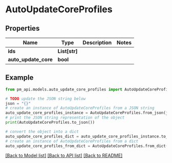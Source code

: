 # AutoUpdateCoreProfiles


## Properties

Name | Type | Description | Notes
------------ | ------------- | ------------- | -------------
**ids** | **List[str]** |  | 
**auto_update_core** | **bool** |  | 

## Example

```python
from pm_api.models.auto_update_core_profiles import AutoUpdateCoreProfiles

# TODO update the JSON string below
json = "{}"
# create an instance of AutoUpdateCoreProfiles from a JSON string
auto_update_core_profiles_instance = AutoUpdateCoreProfiles.from_json(json)
# print the JSON string representation of the object
print(AutoUpdateCoreProfiles.to_json())

# convert the object into a dict
auto_update_core_profiles_dict = auto_update_core_profiles_instance.to_dict()
# create an instance of AutoUpdateCoreProfiles from a dict
auto_update_core_profiles_from_dict = AutoUpdateCoreProfiles.from_dict(auto_update_core_profiles_dict)
```
[[Back to Model list]](../README.md#documentation-for-models) [[Back to API list]](../README.md#documentation-for-api-endpoints) [[Back to README]](../README.md)


